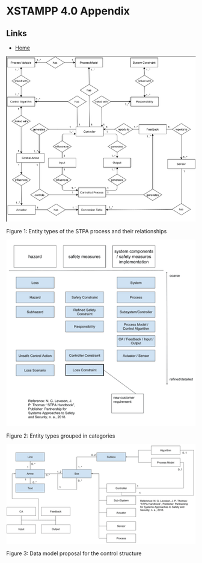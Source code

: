 XSTAMPP 4.0 Appendix
=============================

Links
-----
* [Home](README.md)

![Entity types of the STPA process](./images/controlStructure.png "Entity types of the STPA process")

Figure 1: Entity types of the STPA process and their relationships

![Entity types grouped in categories](./images/grouping-entities.png "Entity types grouped in categories")

Figure 2: Entity types grouped in categories

![Data model proposal for the control structure](./images/control-structure-class-diagram.png "Data model proposal for the control structure")

Figure 3: Data model proposal for the control structure

